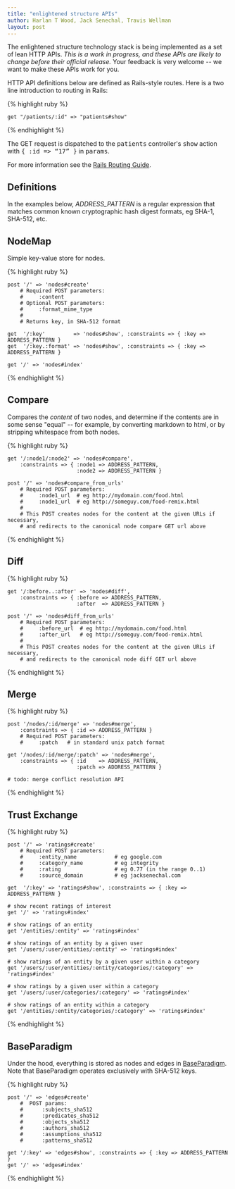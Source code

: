```yaml
---
title: "enlightened structure APIs"
author: Harlan T Wood, Jack Senechal, Travis Wellman
layout: post
---
```


The enlightened structure technology stack is being implemented as a set of lean HTTP
APIs. *This is a work in progress, and these APIs are likely to change before their official
release.*  Your feedback is very welcome -- we want to make these APIs work for you.

HTTP API definitions below are defined as Rails-style routes.  Here is a two line introduction to routing in Rails:

{% highlight ruby %}

    get "/patients/:id" => "patients#show"

{% endhighlight %}

The GET request is dispatched to the <tt>patients</tt> controller's <tt>show</tt> action with <tt>{ :id =&gt; &#8220;17&#8221; }</tt> in <tt>params</tt>.

For more information see the [Rails Routing Guide].

Definitions
-----------

In the examples below, *ADDRESS_PATTERN* is a regular expression that matches common known cryptographic hash digest formats, eg SHA-1, SHA-512, etc.

NodeMap
-------

Simple key-value store for nodes.  

{% highlight ruby %}

    post '/' => 'nodes#create'
        # Required POST parameters:
        #     :content
        # Optional POST parameters:
        #     :format_mime_type
        #
        # Returns key, in SHA-512 format

    get  '/:key'         => 'nodes#show', :constraints => { :key => ADDRESS_PATTERN }
    get  '/:key.:format' => 'nodes#show', :constraints => { :key => ADDRESS_PATTERN }
    
    get '/' => 'nodes#index'

{% endhighlight %}

Compare
-------

Compares the *content* of two nodes, and determine if the contents are in some sense "equal" -- for example, by converting markdown to html, or by stripping whitespace from both nodes.

{% highlight ruby %}

    get '/:node1/:node2' => 'nodes#compare', 
        :constraints => { :node1 => ADDRESS_PATTERN, 
                          :node2 => ADDRESS_PATTERN }

    post '/' => 'nodes#compare_from_urls'
        # Required POST parameters:
        #     :node1_url  # eg http://mydomain.com/food.html
        #     :node1_url  # eg http://someguy.com/food-remix.html
        #
        # This POST creates nodes for the content at the given URLs if necessary,
        # and redirects to the canonical node compare GET url above

{% endhighlight %}

Diff
----

{% highlight ruby %}

    get '/:before..:after' => 'nodes#diff', 
        :constraints => { :before => ADDRESS_PATTERN, 
                          :after  => ADDRESS_PATTERN }

    post '/' => 'nodes#diff_from_urls'
        # Required POST parameters:
        #     :before_url  # eg http://mydomain.com/food.html
        #     :after_url   # eg http://someguy.com/food-remix.html
        #
        # This POST creates nodes for the content at the given URLs if necessary,
        # and redirects to the canonical node diff GET url above

{% endhighlight %}

Merge
-----

{% highlight ruby %}

    post '/nodes/:id/merge' => 'nodes#merge', 
        :constraints => { :id => ADDRESS_PATTERN }
        # Required POST parameters:
        #     :patch   # in standard unix patch format

    get '/nodes/:id/merge/:patch' => 'nodes#merge', 
        :constraints => { :id    => ADDRESS_PATTERN, 
                          :patch => ADDRESS_PATTERN }

    # todo: merge conflict resolution API

{% endhighlight %}

Trust Exchange
--------------

{% highlight ruby %}

    post '/' => 'ratings#create'
        # Required POST parameters:
        #     :entity_name            # eg google.com
        #     :category_name          # eg integrity
        #     :rating                 # eg 0.77 (in the range 0..1)
        #     :source_domain          # eg jacksenechal.com

    get  '/:key' => 'ratings#show', :constraints => { :key => ADDRESS_PATTERN }

    # show recent ratings of interest
    get '/' => 'ratings#index'

    # show ratings of an entity
    get '/entities/:entity' => 'ratings#index'

    # show ratings of an entity by a given user
    get '/users/:user/entities/:entity' => 'ratings#index'

    # show ratings of an entity by a given user within a category
    get '/users/:user/entities/:entity/categories/:category' => 'ratings#index'

    # show ratings by a given user within a category
    get '/users/:user/categories/:category' => 'ratings#index'

    # show ratings of an entity within a category
    get '/entities/:entity/categories/:category' => 'ratings#index'

{% endhighlight %}

BaseParadigm
------------

Under the hood, everything is stored as nodes and edges in [BaseParadigm][].  Note that BaseParadigm operates exclusively with SHA-512 keys.

{% highlight ruby %}

    post '/' => 'edges#create'    
        #  POST params: 
        #      :subjects_sha512
        #      :predicates_sha512
        #      :objects_sha512
        #      :authors_sha512
        #      :assumptions_sha512
        #      :patterns_sha512

    get '/:key' => 'edges#show', :constraints => { :key => ADDRESS_PATTERN }
    get '/' => 'edges#index'

{% endhighlight %}



[BaseParadigm]: /BaseParadigm
[ForkDiffMerge]: /ForkDiffMerge
[Rails Routing Guide]: http://guides.rubyonrails.org/routing.html
[Trust Exchange]: /Trust_Exchange
[Core Network]: /Core_Network